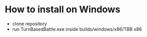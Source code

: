 # How to install on Windows
- clone repository
- run TurnBasedBattle.exe inside builds/windows/x86/TBB x86
